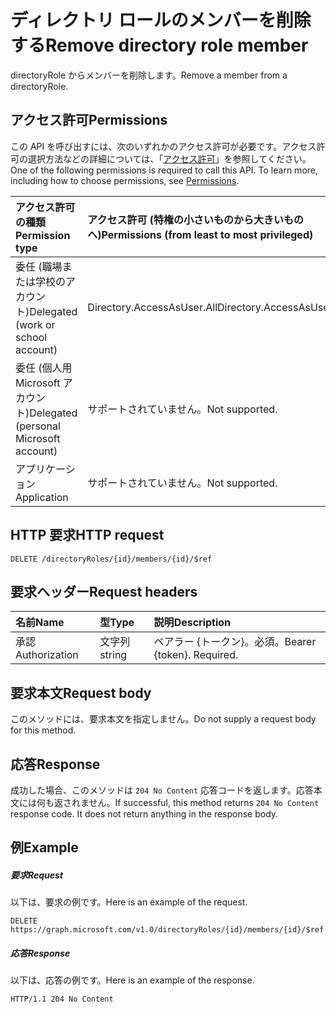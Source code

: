 # <a name="remove-directory-role-member"></a><span data-ttu-id="31ab7-101">ディレクトリ ロールのメンバーを削除する</span><span class="sxs-lookup"><span data-stu-id="31ab7-101">Remove directory role member</span></span>

<span data-ttu-id="31ab7-102">directoryRole からメンバーを削除します。</span><span class="sxs-lookup"><span data-stu-id="31ab7-102">Remove a member from a directoryRole.</span></span>

## <a name="permissions"></a><span data-ttu-id="31ab7-103">アクセス許可</span><span class="sxs-lookup"><span data-stu-id="31ab7-103">Permissions</span></span>

<span data-ttu-id="31ab7-p101">この API を呼び出すには、次のいずれかのアクセス許可が必要です。アクセス許可の選択方法などの詳細については、「[アクセス許可](../../../concepts/permissions_reference.md)」を参照してください。</span><span class="sxs-lookup"><span data-stu-id="31ab7-p101">One of the following permissions is required to call this API. To learn more, including how to choose permissions, see [Permissions](../../../concepts/permissions_reference.md).</span></span>


|<span data-ttu-id="31ab7-106">アクセス許可の種類</span><span class="sxs-lookup"><span data-stu-id="31ab7-106">Permission type</span></span>      | <span data-ttu-id="31ab7-107">アクセス許可 (特権の小さいものから大きいものへ)</span><span class="sxs-lookup"><span data-stu-id="31ab7-107">Permissions (from least to most privileged)</span></span>              |
|:--------------------|:---------------------------------------------------------|
|<span data-ttu-id="31ab7-108">委任 (職場または学校のアカウント)</span><span class="sxs-lookup"><span data-stu-id="31ab7-108">Delegated (work or school account)</span></span> | <span data-ttu-id="31ab7-109">Directory.AccessAsUser.All</span><span class="sxs-lookup"><span data-stu-id="31ab7-109">Directory.AccessAsUser.All</span></span>    |
|<span data-ttu-id="31ab7-110">委任 (個人用 Microsoft アカウント)</span><span class="sxs-lookup"><span data-stu-id="31ab7-110">Delegated (personal Microsoft account)</span></span> | <span data-ttu-id="31ab7-111">サポートされていません。</span><span class="sxs-lookup"><span data-stu-id="31ab7-111">Not supported.</span></span>    |
|<span data-ttu-id="31ab7-112">アプリケーション</span><span class="sxs-lookup"><span data-stu-id="31ab7-112">Application</span></span> | <span data-ttu-id="31ab7-113">サポートされていません。</span><span class="sxs-lookup"><span data-stu-id="31ab7-113">Not supported.</span></span> |

## <a name="http-request"></a><span data-ttu-id="31ab7-114">HTTP 要求</span><span class="sxs-lookup"><span data-stu-id="31ab7-114">HTTP request</span></span>

<!-- { "blockType": "ignored" } -->

```http
DELETE /directoryRoles/{id}/members/{id}/$ref
```

## <a name="request-headers"></a><span data-ttu-id="31ab7-115">要求ヘッダー</span><span class="sxs-lookup"><span data-stu-id="31ab7-115">Request headers</span></span>

| <span data-ttu-id="31ab7-116">名前</span><span class="sxs-lookup"><span data-stu-id="31ab7-116">Name</span></span>       | <span data-ttu-id="31ab7-117">型</span><span class="sxs-lookup"><span data-stu-id="31ab7-117">Type</span></span> | <span data-ttu-id="31ab7-118">説明</span><span class="sxs-lookup"><span data-stu-id="31ab7-118">Description</span></span>|
|:---------------|:--------|:----------|
| <span data-ttu-id="31ab7-119">承認</span><span class="sxs-lookup"><span data-stu-id="31ab7-119">Authorization</span></span>  | <span data-ttu-id="31ab7-120">文字列</span><span class="sxs-lookup"><span data-stu-id="31ab7-120">string</span></span>  | <span data-ttu-id="31ab7-p102">ベアラー {トークン}。必須。</span><span class="sxs-lookup"><span data-stu-id="31ab7-p102">Bearer {token}. Required.</span></span> |

## <a name="request-body"></a><span data-ttu-id="31ab7-123">要求本文</span><span class="sxs-lookup"><span data-stu-id="31ab7-123">Request body</span></span>

<span data-ttu-id="31ab7-124">このメソッドには、要求本文を指定しません。</span><span class="sxs-lookup"><span data-stu-id="31ab7-124">Do not supply a request body for this method.</span></span>

## <a name="response"></a><span data-ttu-id="31ab7-125">応答</span><span class="sxs-lookup"><span data-stu-id="31ab7-125">Response</span></span>

<span data-ttu-id="31ab7-p103">成功した場合、このメソッドは `204 No Content` 応答コードを返します。応答本文には何も返されません。</span><span class="sxs-lookup"><span data-stu-id="31ab7-p103">If successful, this method returns `204 No Content` response code. It does not return anything in the response body.</span></span>

## <a name="example"></a><span data-ttu-id="31ab7-128">例</span><span class="sxs-lookup"><span data-stu-id="31ab7-128">Example</span></span>

##### <a name="request"></a><span data-ttu-id="31ab7-129">要求</span><span class="sxs-lookup"><span data-stu-id="31ab7-129">Request</span></span>

<span data-ttu-id="31ab7-130">以下は、要求の例です。</span><span class="sxs-lookup"><span data-stu-id="31ab7-130">Here is an example of the request.</span></span>
<!-- {
  "blockType": "request",
  "name": "delete_directoryobject_from_directoryrole"
}-->

```http
DELETE https://graph.microsoft.com/v1.0/directoryRoles/{id}/members/{id}/$ref
```

##### <a name="response"></a><span data-ttu-id="31ab7-131">応答</span><span class="sxs-lookup"><span data-stu-id="31ab7-131">Response</span></span>

<span data-ttu-id="31ab7-132">以下は、応答の例です。</span><span class="sxs-lookup"><span data-stu-id="31ab7-132">Here is an example of the response.</span></span> 
<!-- {
  "blockType": "response",
  "truncated": true
} -->

```http
HTTP/1.1 204 No Content
```

<!-- uuid: 8fcb5dbc-d5aa-4681-8e31-b001d5168d79
2015-10-25 14:57:30 UTC -->
<!-- {
  "type": "#page.annotation",
  "description": "Delete a member",
  "keywords": "",
  "section": "documentation",
  "tocPath": ""
}-->
